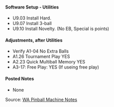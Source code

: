 #### Software Setup - Utilities
-   U9.03 Install Hard.
-   U9.07 Install 3-ball
-   U9.10 Install Novelty. (No EB, Special is points)
#### Adjustments, after Utilities
-   Verify A1-04 No Extra Balls
-   A1.26 Tournament Play YES
-   A2.23 Quick Multiball Memory YES
-   A3-17: Free Play: YES (If useing free play)
#### Posted Notes
-   None

Source: [WA Pinball Machine Notes](http://wapinball.net/setups/)
